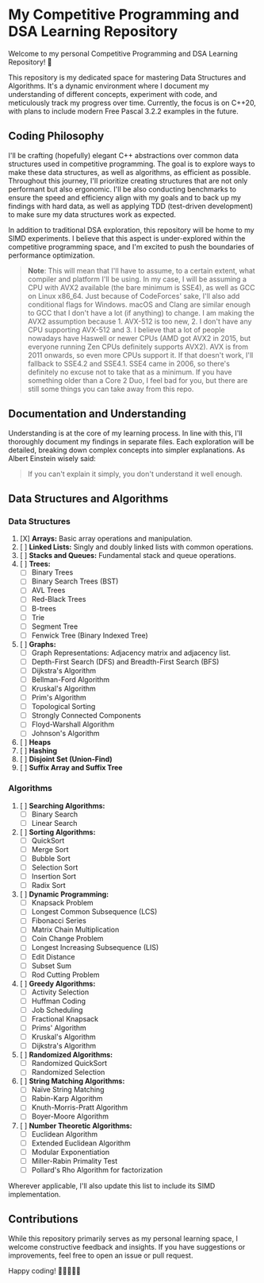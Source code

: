 # My Competitive Programming and DSA Learning Repository

Welcome to my personal Competitive Programming and DSA Learning Repository! 🚀 

This repository is my dedicated space for mastering Data Structures and Algorithms. It's a dynamic environment where I document my understanding of different concepts, experiment with code, and meticulously track my progress over time. Currently, the focus is on C++20, with plans to include modern Free Pascal 3.2.2 examples in the future.

## Coding Philosophy

I'll be crafting (hopefully) elegant C++ abstractions over common data structures used in competitive programming. The goal is to explore ways to make these data structures, as well as algorithms, as efficient as possible. Throughout this journey, I'll prioritize creating structures that are not only performant but also ergonomic. I'll be also conducting benchmarks to ensure the speed and efficiency align with my goals and to back up my findings with hard data, as well as applying TDD (test-driven development) to make sure my data structures work as expected.

In addition to traditional DSA exploration, this repository will be home to my SIMD experiments. I believe that this aspect is under-explored within the competitive programming space, and I'm excited to push the boundaries of performance optimization. 
> **Note**: This will mean that I'll have to assume, to a certain extent, what compiler and platform I'll be using. In my case, I will be assuming a CPU with AVX2 available (the bare minimum is SSE4), as well as GCC on Linux x86_64. Just because of CodeForces' sake, I'll also add conditional flags for Windows. macOS and Clang are similar enough to GCC that I don't have a lot (if anything) to change. I am making the AVX2 assumption because 1. AVX-512 is too new, 2. I don't have any CPU supporting AVX-512 and 3. I believe that a lot of people nowadays have Haswell or newer CPUs (AMD got AVX2 in 2015, but everyone running Zen CPUs definitely supports AVX2). AVX is from 2011 onwards, so even more CPUs support it. If that doesn't work, I'll fallback to SSE4.2 and SSE4.1. SSE4 came in 2006, so there's definitely no excuse not to take that as a minimum. If you have something older than a Core 2 Duo, I feel bad for you, but there are still some things you can take away from this repo.

## Documentation and Understanding

Understanding is at the core of my learning process. In line with this, I'll thoroughly document my findings in separate files. Each exploration will be detailed, breaking down complex concepts into simpler explanations. As Albert Einstein wisely said:
> If you can't explain it simply, you don't understand it well enough.

## Data Structures and Algorithms
### Data Structures
1. [X] **Arrays:** Basic array operations and manipulation.
2. [ ] **Linked Lists:** Singly and doubly linked lists with common operations.
3. [ ] **Stacks and Queues:** Fundamental stack and queue operations.
4. [ ] **Trees:**
    - [ ] Binary Trees
    - [ ] Binary Search Trees (BST)
    - [ ] AVL Trees
    - [ ] Red-Black Trees
    - [ ] B-trees
    - [ ] Trie
    - [ ] Segment Tree
    - [ ] Fenwick Tree (Binary Indexed Tree)
5. [ ] **Graphs:**
    - [ ] Graph Representations: Adjacency matrix and adjacency list.
    - [ ] Depth-First Search (DFS) and Breadth-First Search (BFS)
    - [ ] Dijkstra's Algorithm
    - [ ] Bellman-Ford Algorithm
    - [ ] Kruskal's Algorithm
    - [ ] Prim's Algorithm
    - [ ] Topological Sorting
    - [ ] Strongly Connected Components
    - [ ] Floyd-Warshall Algorithm
    - [ ] Johnson's Algorithm
6. [ ] **Heaps**
7. [ ] **Hashing** 
8. [ ] **Disjoint Set (Union-Find)** 
9. [ ] **Suffix Array and Suffix Tree**

### Algorithms
1. [ ] **Searching Algorithms:**
    - [ ] Binary Search
    - [ ] Linear Search
2. [ ] **Sorting Algorithms:**
    - [ ] QuickSort
    - [ ] Merge Sort
    - [ ] Bubble Sort
    - [ ] Selection Sort
    - [ ] Insertion Sort
    - [ ] Radix Sort
3. [ ] **Dynamic Programming:**
    - [ ] Knapsack Problem
    - [ ] Longest Common Subsequence (LCS)
    - [ ] Fibonacci Series
    - [ ] Matrix Chain Multiplication
    - [ ] Coin Change Problem
    - [ ] Longest Increasing Subsequence (LIS)
    - [ ] Edit Distance
    - [ ] Subset Sum
    - [ ] Rod Cutting Problem
4. [ ] **Greedy Algorithms:**
    - [ ] Activity Selection
    - [ ] Huffman Coding
    - [ ] Job Scheduling
    - [ ] Fractional Knapsack
    - [ ] Prims' Algorithm 
    - [ ] Kruskal's Algorithm
    - [ ] Dijkstra's Algorithm
5. [ ] **Randomized Algorithms:**
    - [ ] Randomized QuickSort
    - [ ] Randomized Selection
6. [ ] **String Matching Algorithms:**
    - [ ] Naïve String Matching
    - [ ] Rabin-Karp Algorithm
    - [ ] Knuth-Morris-Pratt Algorithm
    - [ ] Boyer-Moore Algorithm
7. [ ] **Number Theoretic Algorithms:**
   - [ ] Euclidean Algorithm
   - [ ] Extended Euclidean Algorithm
   - [ ] Modular Exponentiation
   - [ ] Miller-Rabin Primality Test
   - [ ] Pollard's Rho Algorithm for factorization

Wherever applicable, I'll also update this list to include its SIMD implementation.

## Contributions

While this repository primarily serves as my personal learning space, I welcome constructive feedback and insights. If you have suggestions or improvements, feel free to open an issue or pull request.

Happy coding! 🚀👨‍💻👩‍💻